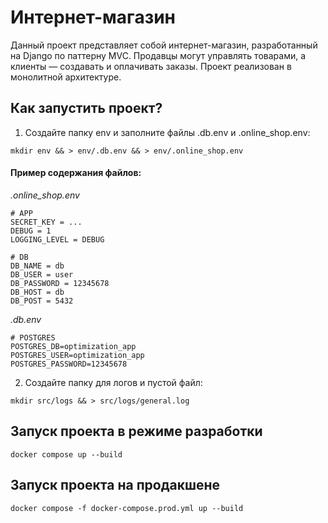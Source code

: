 # Интернет-магазин

Данный проект представляет собой интернет-магазин, разработанный на Django по паттерну MVC.
Продавцы могут управлять товарами, а клиенты — создавать и оплачивать заказы.
Проект реализован в монолитной архитектуре.


## Как запустить проект?

1. Создайте папку env и заполните файлы .db.env и .online_shop.env:
   
```
mkdir env && > env/.db.env && > env/.online_shop.env
```

#### Пример содержания файлов:

*.online_shop.env*
```
# APP
SECRET_KEY = ...
DEBUG = 1
LOGGING_LEVEL = DEBUG

# DB
DB_NAME = db
DB_USER = user
DB_PASSWORD = 12345678
DB_HOST = db
DB_POST = 5432
```

*.db.env*
```
# POSTGRES
POSTGRES_DB=optimization_app
POSTGRES_USER=optimization_app
POSTGRES_PASSWORD=12345678
```

2. Создайте папку для логов и пустой файл:
 
```
mkdir src/logs && > src/logs/general.log
```

## Запуск проекта в режиме разработки

```docker compose up --build```

## Запуск проекта на продакшене

```docker compose -f docker-compose.prod.yml up --build```
